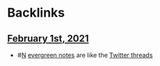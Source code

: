 
# Backlinks
## [February 1st, 2021](<February 1st, 2021.md>)
- #[N](<N.md>) [evergreen notes](<evergreen notes.md>) are like the [Twitter threads](<Twitter threads.md>)

